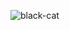 <!--
**sanket-25/sanket-25** is a ✨ _special_ ✨ repository because its `README.md` (this file) appears on your GitHub profile.

Here are some ideas to get you started:

- 🔭 I’m currently working on ...
- 🌱 I’m currently learning ...
- 👯 I’m looking to collaborate on ...
- 🤔 I’m looking for help with ...
- 💬 Ask me about ...
- 📫 How to reach me: ...
- 😄 Pronouns: ...
- ⚡ Fun fact: ...
-->
![black-cat](https://github.com/sanket-25/sanket-25/assets/49972214/ffabf77a-233b-49c2-bf70-e9a4ff61a19d)
